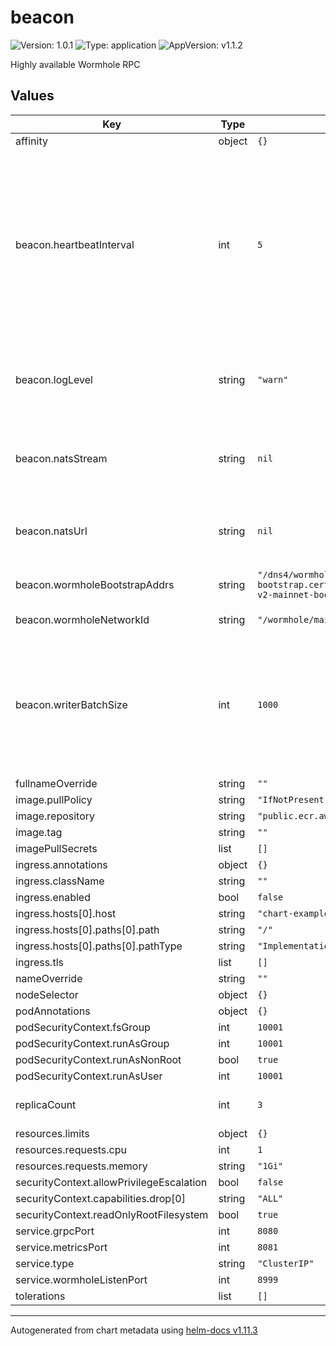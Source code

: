 # beacon

![Version: 1.0.1](https://img.shields.io/badge/Version-1.0.1-informational?style=flat-square) ![Type: application](https://img.shields.io/badge/Type-application-informational?style=flat-square) ![AppVersion: v1.1.2](https://img.shields.io/badge/AppVersion-v1.1.2-informational?style=flat-square)

Highly available Wormhole RPC

## Values

| Key | Type | Default | Description |
|-----|------|---------|-------------|
| affinity | object | `{}` |  |
| beacon.heartbeatInterval | int | `5` | Heartbeat interval in seconds. The liveness probe will fail if the latency between the VAAs and the current time    is greater than the heartbeat interval. Must be set. |
| beacon.logLevel | string | `"warn"` | Beacon log level. Valid values are: trace, debug, info, warn, error |
| beacon.natsStream | string | `nil` | NATS stream name. Must be set. Example: mainnet-vaas |
| beacon.natsUrl | string | `nil` | NATS server URL. Must be set. Example: 1.2.3.4:4222 |
| beacon.wormholeBootstrapAddrs | string | `"/dns4/wormhole-mainnet-v2-bootstrap.certus.one/udp/8999/quic/p2p/12D3KooWQp644DK27fd3d4Km3jr7gHiuJJ5ZGmy8hH4py7fP4FP7,/dns4/wormhole-v2-mainnet-bootstrap.xlabs.xyz/udp/8999/quic/p2p/12D3KooWNQ9tVrcb64tw6bNs2CaNrUGPM7yRrKvBBheQ5yCyPHKC"` | Wormhole bootstrap addresses |
| beacon.wormholeNetworkId | string | `"/wormhole/mainnet/2"` | Wormhole network id |
| beacon.writerBatchSize | int | `1000` | Batch size for the writer. When the batch size is reached, the writer will flush the batch to the NATS stream. |
| fullnameOverride | string | `""` |  |
| image.pullPolicy | string | `"IfNotPresent"` |  |
| image.repository | string | `"public.ecr.aws/pyth-network/beacon"` |  |
| image.tag | string | `""` |  |
| imagePullSecrets | list | `[]` |  |
| ingress.annotations | object | `{}` |  |
| ingress.className | string | `""` |  |
| ingress.enabled | bool | `false` |  |
| ingress.hosts[0].host | string | `"chart-example.local"` |  |
| ingress.hosts[0].paths[0].path | string | `"/"` |  |
| ingress.hosts[0].paths[0].pathType | string | `"ImplementationSpecific"` |  |
| ingress.tls | list | `[]` |  |
| nameOverride | string | `""` |  |
| nodeSelector | object | `{}` |  |
| podAnnotations | object | `{}` |  |
| podSecurityContext.fsGroup | int | `10001` |  |
| podSecurityContext.runAsGroup | int | `10001` |  |
| podSecurityContext.runAsNonRoot | bool | `true` |  |
| podSecurityContext.runAsUser | int | `10001` |  |
| replicaCount | int | `3` | Number of Beacon replicas |
| resources.limits | object | `{}` |  |
| resources.requests.cpu | int | `1` |  |
| resources.requests.memory | string | `"1Gi"` |  |
| securityContext.allowPrivilegeEscalation | bool | `false` |  |
| securityContext.capabilities.drop[0] | string | `"ALL"` |  |
| securityContext.readOnlyRootFilesystem | bool | `true` |  |
| service.grpcPort | int | `8080` |  |
| service.metricsPort | int | `8081` |  |
| service.type | string | `"ClusterIP"` |  |
| service.wormholeListenPort | int | `8999` |  |
| tolerations | list | `[]` |  |

----------------------------------------------
Autogenerated from chart metadata using [helm-docs v1.11.3](https://github.com/norwoodj/helm-docs/releases/v1.11.3)
